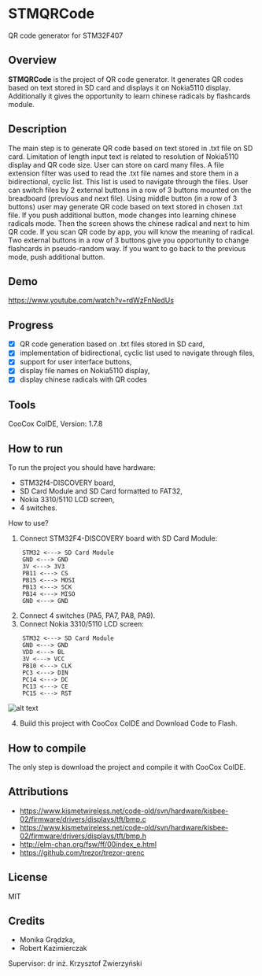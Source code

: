 # STMQRCode
QR code generator for STM32F407

## Overview
**STMQRCode** is the project of QR code generator. It generates QR codes based on text stored in SD card and displays it on Nokia5110 display. Additionally it gives the opportunity to learn chinese radicals by flashcards module.

## Description
The main step is to generate QR code based on text stored in .txt file on SD card. Limitation of length input text is related to resolution of Nokia5110 display and QR code size. User can store on card many files. A file extension filter was used to read the .txt file names and store them in a bidirectional, cyclic list. This list is used to navigate through the files. User can switch files by 2 external buttons in a row of 3 buttons mounted on the breadboard (previous and next file). Using middle button (in a row of 3 buttons) user may generate QR code based on text stored in chosen .txt file. If you push additional button, mode changes into learning chinese radicals mode. Then the screen shows the chinese radical and next to him QR code. If you scan QR code by app, you will know the meaning of radical. Two external buttons in a row of 3 buttons give you opportunity to change flashcards in pseudo-random way. If you want to go back to the previous mode, push additional button.

## Demo
https://www.youtube.com/watch?v=rdWzFnNedUs

## Progress
- [x] QR code generation based on .txt files stored in SD card,
- [x] implementation of bidirectional, cyclic list used to navigate through files,
- [x] support for user interface buttons,
- [x] display file names on Nokia5110 display,
- [x] display chinese radicals with QR codes

## Tools
CooCox CoIDE, Version: 1.7.8

## How to run
To run the project you should have hardware:
* STM32f4-DISCOVERY board,
* SD Card Module and SD Card formatted to FAT32,
* Nokia 3310/5110 LCD screen,
* 4 switches.

How to use?
1. Connect STM32F4-DISCOVERY board with SD Card Module:
```
    STM32 <---> SD Card Module
    GND <---> GND
    3V <---> 3V3
    PB11 <---> CS
    PB15 <---> MOSI
    PB13 <---> SCK
    PB14 <---> MISO
    GND <---> GND
```
2. Connect 4 switches (PA5, PA7, PA8, PA9).
3. Connect Nokia 3310/5110 LCD screen:
```
    STM32 <---> SD Card Module
    GND <---> GND
    VDD <---> BL
    3V <---> VCC
    PB10 <---> CLK
    PC3 <---> DIN
    PC14 <---> DC
    PC13 <---> CE
    PC15 <---> RST
```
![alt text](https://github.com/kazimierczak-robert/STMQRCode/blob/master/schema.JPG)

4. Build this project with CooCox CoIDE and Download Code to Flash.


## How to compile
The only step is download the project and compile it with CooCox CoIDE.

## Attributions
* https://www.kismetwireless.net/code-old/svn/hardware/kisbee-02/firmware/drivers/displays/tft/bmp.c
* https://www.kismetwireless.net/code-old/svn/hardware/kisbee-02/firmware/drivers/displays/tft/bmp.h
* http://elm-chan.org/fsw/ff/00index_e.html
* https://github.com/trezor/trezor-qrenc

## License
MIT

## Credits
* Monika Grądzka,
* Robert Kazimierczak

Supervisor: dr inż. Krzysztof Zwierzyński
